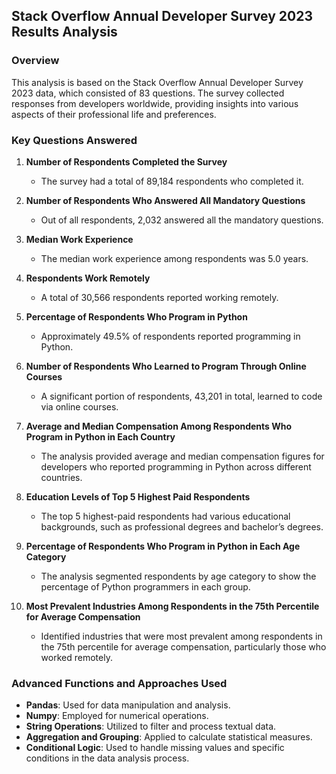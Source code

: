 ## Stack Overflow Annual Developer Survey 2023 Results Analysis

### Overview
This analysis is based on the Stack Overflow Annual Developer Survey 2023 data, which consisted of 83 questions. The survey collected responses from developers worldwide, providing insights into various aspects of their professional life and preferences.

### Key Questions Answered

1. **Number of Respondents Completed the Survey**
   - The survey had a total of 89,184 respondents who completed it.

2. **Number of Respondents Who Answered All Mandatory Questions**
   - Out of all respondents, 2,032 answered all the mandatory questions.

3. **Median Work Experience**
   - The median work experience among respondents was 5.0 years.

4. **Respondents Work Remotely**
   - A total of 30,566 respondents reported working remotely.

5. **Percentage of Respondents Who Program in Python**
   - Approximately 49.5% of respondents reported programming in Python.

6. **Number of Respondents Who Learned to Program Through Online Courses**
   - A significant portion of respondents, 43,201 in total, learned to code via online courses.

7. **Average and Median Compensation Among Respondents Who Program in Python in Each Country**
   - The analysis provided average and median compensation figures for developers who reported programming in Python across different countries.

8. **Education Levels of Top 5 Highest Paid Respondents**
   - The top 5 highest-paid respondents had various educational backgrounds, such as professional degrees and bachelor’s degrees.

9. **Percentage of Respondents Who Program in Python in Each Age Category**
   - The analysis segmented respondents by age category to show the percentage of Python programmers in each group.

10. **Most Prevalent Industries Among Respondents in the 75th Percentile for Average Compensation**
    - Identified industries that were most prevalent among respondents in the 75th percentile for average compensation, particularly those who worked remotely.

### Advanced Functions and Approaches Used
- **Pandas**: Used for data manipulation and analysis.
- **Numpy**: Employed for numerical operations.
- **String Operations**: Utilized to filter and process textual data.
- **Aggregation and Grouping**: Applied to calculate statistical measures.
- **Conditional Logic**: Used to handle missing values and specific conditions in the data analysis process.
